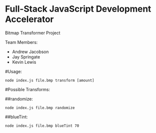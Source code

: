 Full-Stack JavaScript Development Accelerator
=============================================

Bitmap Transformer Project

Team Members:
- Andrew Jacobson
- Jay Springate
- Kevin Lewis

#Usage:

`node index.js file.bmp transform [amount]`

#Possible Transforms:

##randomize:

`node index.js file.bmp randomize`

##blueTint:

`node index.js file.bmp blueTint 70`
